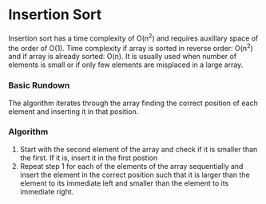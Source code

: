 # Insertion Sort
Insertion sort has a time complexity of O(n<sup>2</sup>) and requires auxillary space of the order of O(1). Time complexity if array is sorted in reverse order: O(n<sup>2</sup>) and if array is already sorted: O(n).
It is usually used when number of elements is small or if only few elements are misplaced in a large array.

### Basic Rundown
The algorithm iterates through the array finding the correct position of each element and inserting it in that position.

### Algorithm
1. Start with the second element of the array and check if it is smaller than the first. If it is, insert it in the first postion
2. Repeat step 1 for each of the elements of the array sequentially and insert the element in the correct position such that it is larger than the element to its immediate left and smaller than the element to its immediate right.

